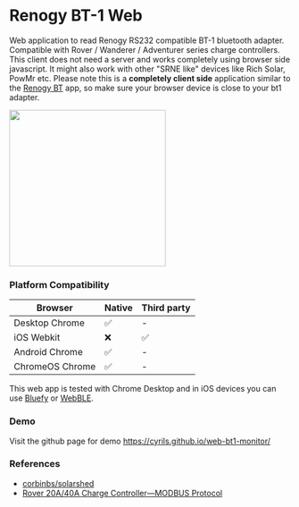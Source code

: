 # Renogy BT-1 Web
Web application to read Renogy RS232 compatible BT-1 bluetooth adapter. Compatible with Rover / Wanderer / Adventurer series charge controllers. This client does not need a server and works completely using browser side javascript. It might also work with other "SRNE like" devices like Rich Solar, PowMr etc. Please note this is a **completely client side** application similar to the [Renogy BT](https://apps.apple.com/us/app/renogy-bt/id1251320287) app, so make sure your browser device is close to your bt1 adapter.

<img src="https://user-images.githubusercontent.com/5549113/196418782-3f9d06b4-d75b-479d-99da-67616a208ed0.png" width="280px">


### Platform Compatibility
|Browser|Native|Third party|
-|-|-|
|Desktop Chrome|✅ |-|
|iOS Webkit|❌|✅|
|Android Chrome|✅|-|
|ChromeOS Chrome|✅|-|

This web app is tested with Chrome Desktop and in iOS devices you can use [Bluefy](https://apps.apple.com/us/app/bluefy-web-ble-browser/id1492822055) or [WebBLE](https://apps.apple.com/us/app/webble/id1193531073).

### Demo
Visit the github page for demo https://cyrils.github.io/web-bt1-monitor/

### References
 - [corbinbs/solarshed](https://github.com/corbinbs/solarshed)
 - [Rover 20A/40A Charge Controller—MODBUS Protocol](https://docs.google.com/document/d/1OSW3gluYNK8d_gSz4Bk89LMQ4ZrzjQY6/edit)
